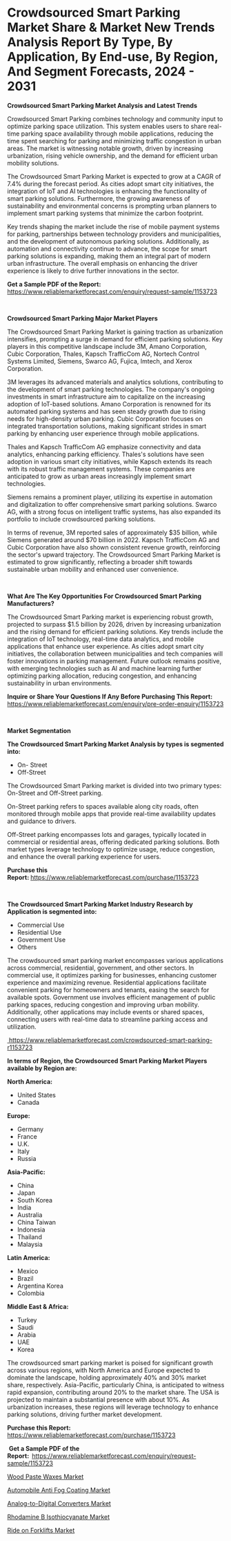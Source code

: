 <p><h1>Crowdsourced Smart Parking Market Share & Market New Trends Analysis Report By Type, By Application, By End-use, By Region, And Segment Forecasts, 2024 - 2031</h1></p><p><strong>Crowdsourced Smart Parking Market Analysis and Latest Trends</strong></p>
<p><p>Crowdsourced Smart Parking combines technology and community input to optimize parking space utilization. This system enables users to share real-time parking space availability through mobile applications, reducing the time spent searching for parking and minimizing traffic congestion in urban areas. The market is witnessing notable growth, driven by increasing urbanization, rising vehicle ownership, and the demand for efficient urban mobility solutions.</p><p>The Crowdsourced Smart Parking Market is expected to grow at a CAGR of 7.4% during the forecast period. As cities adopt smart city initiatives, the integration of IoT and AI technologies is enhancing the functionality of smart parking solutions. Furthermore, the growing awareness of sustainability and environmental concerns is prompting urban planners to implement smart parking systems that minimize the carbon footprint.</p><p>Key trends shaping the market include the rise of mobile payment systems for parking, partnerships between technology providers and municipalities, and the development of autonomous parking solutions. Additionally, as automation and connectivity continue to advance, the scope for smart parking solutions is expanding, making them an integral part of modern urban infrastructure. The overall emphasis on enhancing the driver experience is likely to drive further innovations in the sector.</p></p>
<p><strong>Get a Sample PDF of the Report:&nbsp;</strong> <a href="https://www.reliablemarketforecast.com/enquiry/request-sample/1153723">https://www.reliablemarketforecast.com/enquiry/request-sample/1153723</a></p>
<p>&nbsp;</p>
<p><strong>Crowdsourced Smart Parking Major Market Players</strong></p>
<p><p>The Crowdsourced Smart Parking Market is gaining traction as urbanization intensifies, prompting a surge in demand for efficient parking solutions. Key players in this competitive landscape include 3M, Amano Corporation, Cubic Corporation, Thales, Kapsch TrafficCom AG, Nortech Control Systems Limited, Siemens, Swarco AG, Fujica, Imtech, and Xerox Corporation.</p><p>3M leverages its advanced materials and analytics solutions, contributing to the development of smart parking technologies. The company's ongoing investments in smart infrastructure aim to capitalize on the increasing adoption of IoT-based solutions. Amano Corporation is renowned for its automated parking systems and has seen steady growth due to rising needs for high-density urban parking. Cubic Corporation focuses on integrated transportation solutions, making significant strides in smart parking by enhancing user experience through mobile applications.</p><p>Thales and Kapsch TrafficCom AG emphasize connectivity and data analytics, enhancing parking efficiency. Thales's solutions have seen adoption in various smart city initiatives, while Kapsch extends its reach with its robust traffic management systems. These companies are anticipated to grow as urban areas increasingly implement smart technologies.</p><p>Siemens remains a prominent player, utilizing its expertise in automation and digitalization to offer comprehensive smart parking solutions. Swarco AG, with a strong focus on intelligent traffic systems, has also expanded its portfolio to include crowdsourced parking solutions.</p><p>In terms of revenue, 3M reported sales of approximately $35 billion, while Siemens generated around $70 billion in 2022. Kapsch TrafficCom AG and Cubic Corporation have also shown consistent revenue growth, reinforcing the sector's upward trajectory. The Crowdsourced Smart Parking Market is estimated to grow significantly, reflecting a broader shift towards sustainable urban mobility and enhanced user convenience.</p></p>
<p>&nbsp;</p>
<p><strong>What Are The Key Opportunities For Crowdsourced Smart Parking Manufacturers?</strong></p>
<p><p>The Crowdsourced Smart Parking market is experiencing robust growth, projected to surpass $1.5 billion by 2026, driven by increasing urbanization and the rising demand for efficient parking solutions. Key trends include the integration of IoT technology, real-time data analytics, and mobile applications that enhance user experience. As cities adopt smart city initiatives, the collaboration between municipalities and tech companies will foster innovations in parking management. Future outlook remains positive, with emerging technologies such as AI and machine learning further optimizing parking allocation, reducing congestion, and enhancing sustainability in urban environments.</p></p>
<p><strong>Inquire or Share Your Questions If Any Before Purchasing This Report:</strong> <a href="https://www.reliablemarketforecast.com/enquiry/pre-order-enquiry/1153723">https://www.reliablemarketforecast.com/enquiry/pre-order-enquiry/1153723</a></p>
<p>&nbsp;</p>
<p><strong>Market Segmentation</strong></p>
<p><strong>The Crowdsourced Smart Parking Market Analysis by types is segmented into:</strong></p>
<p><ul><li>On- Street</li><li>Off-Street</li></ul></p>
<p><p>The Crowdsourced Smart Parking market is divided into two primary types: On-Street and Off-Street parking. </p><p>On-Street parking refers to spaces available along city roads, often monitored through mobile apps that provide real-time availability updates and guidance to drivers. </p><p>Off-Street parking encompasses lots and garages, typically located in commercial or residential areas, offering dedicated parking solutions. Both market types leverage technology to optimize usage, reduce congestion, and enhance the overall parking experience for users.</p></p>
<p><strong>Purchase this Report:&nbsp;</strong><a href="https://www.reliablemarketforecast.com/purchase/1153723">https://www.reliablemarketforecast.com/purchase/1153723</a></p>
<p>&nbsp;</p>
<p><strong>The Crowdsourced Smart Parking Market Industry Research by Application is segmented into:</strong></p>
<p><ul><li>Commercial Use</li><li>Residential Use</li><li>Government Use</li><li>Others</li></ul></p>
<p><p>The crowdsourced smart parking market encompasses various applications across commercial, residential, government, and other sectors. In commercial use, it optimizes parking for businesses, enhancing customer experience and maximizing revenue. Residential applications facilitate convenient parking for homeowners and tenants, easing the search for available spots. Government use involves efficient management of public parking spaces, reducing congestion and improving urban mobility. Additionally, other applications may include events or shared spaces, connecting users with real-time data to streamline parking access and utilization.</p></p>
<p><a href="https://www.reliablemarketforecast.com/crowdsourced-smart-parking-r1153723">&nbsp;https://www.reliablemarketforecast.com/crowdsourced-smart-parking-r1153723</a></p>
<p><strong>In terms of Region, the Crowdsourced Smart Parking Market Players available by Region are:</strong></p>
<p>
    <p> <strong> North America: </strong>
        <ul>
            <li>United States</li>
            <li>Canada</li>
        </ul>
        </p> 
    <p> <strong> Europe: </strong>
        <ul>
            <li>Germany</li>
            <li>France</li>
            <li>U.K.</li>
            <li>Italy</li>
            <li>Russia</li>
        </ul>
        </p> 
    <p> <strong> Asia-Pacific: </strong>
        <ul>
            <li>China</li>
            <li>Japan</li>
            <li>South Korea</li>
            <li>India</li>
            <li>Australia</li>
            <li>China Taiwan</li>
            <li>Indonesia</li>
            <li>Thailand</li>
            <li>Malaysia</li>
        </ul>
        </p> 
    <p> <strong> Latin America: </strong>
        <ul>
            <li>Mexico</li>
            <li>Brazil</li>
            <li>Argentina Korea</li>
            <li>Colombia</li>
        </ul>
        </p> 
    <p> <strong> Middle East & Africa: </strong>
        <ul>
            <li>Turkey</li>
            <li>Saudi</li>
            <li>Arabia</li>
            <li>UAE</li>
            <li>Korea</li>
        </ul>
    </p>
    </p>
<p><p>The crowdsourced smart parking market is poised for significant growth across various regions, with North America and Europe expected to dominate the landscape, holding approximately 40% and 30% market share, respectively. Asia-Pacific, particularly China, is anticipated to witness rapid expansion, contributing around 20% to the market share. The USA is projected to maintain a substantial presence with about 10%. As urbanization increases, these regions will leverage technology to enhance parking solutions, driving further market development.</p></p>
<p><strong>Purchase this Report: </strong><a href="https://www.reliablemarketforecast.com/purchase/1153723">https://www.reliablemarketforecast.com/purchase/1153723</a></p>
<p>&nbsp;<strong>Get a Sample PDF of the Report:&nbsp;&nbsp;</strong><a href="https://www.reliablemarketforecast.com/enquiry/request-sample/1153723">https://www.reliablemarketforecast.com/enquiry/request-sample/1153723</a></p>
<p><strong></strong></p>
<p><p><a href="https://issuu.com/reportprime-2/docs/wood-paste-waxes-market-size-2030.p_b3cb08af67b226">Wood Paste Waxes Market</a></p><p><a href="https://issuu.com/reportprime-2/docs/automobile-anti-fog-coating-market-_59f9906746f968">Automobile Anti Fog Coating Market</a></p><p><a href="https://github.com/WillieWoodard/Market-Research-Report-List-6/blob/main/analog-to-digital-converters-market.md">Analog-to-Digital Converters Market</a></p><p><a href="https://www.linkedin.com/pulse/rhodamine-b-isothiocyanate-market-size-growth-trends-industry-vrmgf?trackingId=k1XhZMZ2S3%2BXH9qn%2Ffakyg%3D%3D">Rhodamine B Isothiocyanate Market</a></p><p><a href="https://www.linkedin.com/pulse/global-ride-forklifts-market-size-expected-reach-cagr-saece?trackingId=4%2BFalSQGQyCdjGwDkZG5UA%3D%3D">Ride on Forklifts Market</a></p></p>